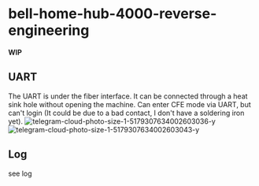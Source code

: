 # bell-home-hub-4000-reverse-engineering
**WIP**

## UART
The UART is under the fiber interface. It can be connected through a heat sink hole without opening the machine.
Can enter CFE mode via UART, but can't login (It could be due to a bad contact, I don't have a soldering iron yet).
![telegram-cloud-photo-size-1-5179307634002603036-y](https://github.com/likaci/bell-home-hub-4000-reverse-engineering/assets/3407980/d75396a6-42f6-423e-a7ce-7cae86016744)
![telegram-cloud-photo-size-1-5179307634002603043-y](https://github.com/likaci/bell-home-hub-4000-reverse-engineering/assets/3407980/64561859-2a75-4488-b01f-78095e722e66)

## Log
see log
